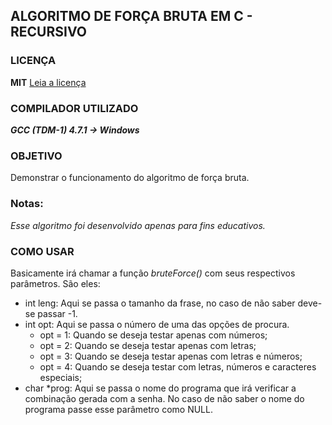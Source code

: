 ## ALGORITMO DE FORÇA BRUTA EM C - RECURSIVO

### LICENÇA
**MIT**
[Leia a licença](LICENSE)

### COMPILADOR UTILIZADO
***GCC (TDM-1) 4.7.1 -> Windows***

### OBJETIVO
Demonstrar o funcionamento do algoritmo de força bruta.

### Notas:
*Esse algoritmo foi desenvolvido apenas para fins educativos.*

### COMO USAR
Basicamente irá chamar a função *bruteForce()* com seus respectivos parâmetros. São eles:
- int leng: Aqui se passa o tamanho da frase, no caso de não saber deve-se passar -1.
- int opt: Aqui se passa o número de uma das opções de procura.
  - opt = 1: Quando se deseja testar apenas com números;
  - opt = 2: Quando se deseja testar apenas com letras; 
  - opt = 3: Quando se deseja testar apenas com letras e números;
  - opt = 4: Quando se deseja testar com letras, números e caracteres especiais;
- char *prog: Aqui se passa o nome do programa que irá verificar a combinação gerada com a senha. No caso de não saber o nome do programa passe esse parâmetro como NULL.
